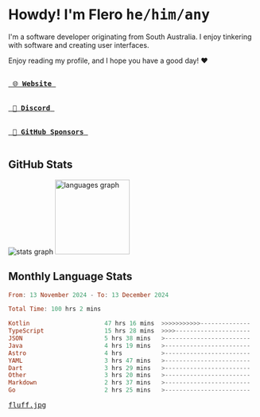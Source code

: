 # Howdy! I'm Flero <kbd>he/him/any</kbd>

I'm a software developer originating from South Australia. I enjoy tinkering with software and creating user interfaces.

Enjoy reading my profile, and I hope you have a good day! :heart:

<a href="https://flero.dev/">
    <kbd>
        <br>
        &nbsp;🌐 <strong>Website</strong>&nbsp;
        <br>
        <br>
    </kbd>
</a>

<a href="https://discord.com/users/1059375676769189938">
    <kbd>
        <br>
        &nbsp;💬 <strong>Discord</strong>&nbsp;
        <br>
        <br>
    </kbd>
</a>

<a href="https://github.com/sponsors/flerouwu">
    <kbd>
        <br>
        &nbsp;🩷 <strong>GitHub Sponsors</strong>&nbsp;
        <br>
        <br>
    </kbd>
</a>

## GitHub Stats
<!-- <p> allows it to be shown side-by-side -->
<div>
  <img src="https://github-readme-stats.vercel.app/api?hide_title=true&hide_rank=false&show_icons=true&include_all_commits=true&count_private=true&disable_animations=true&theme=github_dark&locale=en&hide_border=true&username=flerouwu" alt="stats graph"  />
  <img src="https://github-readme-stats.vercel.app/api/top-langs?locale=en&hide_title=false&langs_count=5&theme=github_dark&hide_border=true&username=flerouwu&layout=compact" alt="languages graph" height="150"  />
</div>

## Monthly Language Stats

<!--START_SECTION:waka-->

```haskell
From: 13 November 2024 - To: 13 December 2024

Total Time: 100 hrs 2 mins

Kotlin                     47 hrs 16 mins  >>>>>>>>>>>--------------   45.72 %
TypeScript                 15 hrs 28 mins  >>>>---------------------   14.97 %
JSON                       5 hrs 38 mins   >------------------------   05.46 %
Java                       4 hrs 19 mins   >------------------------   04.19 %
Astro                      4 hrs           >------------------------   03.88 %
YAML                       3 hrs 47 mins   >------------------------   03.66 %
Dart                       3 hrs 29 mins   >------------------------   03.38 %
Other                      3 hrs 20 mins   >------------------------   03.24 %
Markdown                   2 hrs 37 mins   >------------------------   02.54 %
Go                         2 hrs 25 mins   >------------------------   02.35 %
```

<!--END_SECTION:waka-->

<a href="https://raw.githubusercontent.com/flerouwu/flerouwu/main/fluff.jpg">
  <kbd>fluff.jpg</kbd>
</a>
